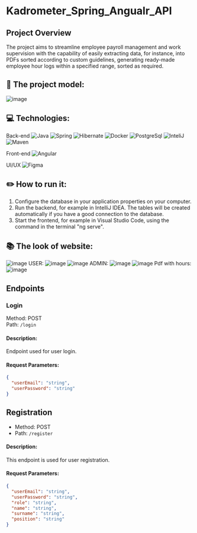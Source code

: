 # Kadrometer_Spring_Angualr_API
## Project Overview
The project aims to streamline employee payroll management and work supervision with the capability of easily extracting data, for instance, into PDFs sorted according to custom guidelines, generating ready-made employee hour logs within a specified range, sorted as required.

## **🚀 The project model:**
![image](https://github.com/mat-rys/Kadrometer_Spring_Angualr_API/assets/98847639/4225d85b-0db9-4de1-849f-0662f5dd45f8)

## **💻 Technologies:**
Back-end
![Java](https://img.shields.io/badge/-Java-007396?style=flat-square&logo=java&logoColor=white) ![Spring](https://img.shields.io/badge/-Spring-6DB33F?style=flat-square&logo=spring&logoColor=white) ![Hibernate](https://img.shields.io/badge/-Hibernate-59666C?style=flat-square&logo=hibernate&logoColor=white) ![Docker](https://img.shields.io/badge/-Docker-2496ED?style=flat-square&logo=docker&logoColor=white) ![PostgreSql](https://img.shields.io/badge/-PostgreSQL-4169E1?style=flat-square&logo=postgresql&logoColor=white)
![InteliJ](https://img.shields.io/badge/-IntelliJ%20IDEA-000000?style=flat-square&logo=intellij-idea&logoColor=white) ![Maven](https://img.shields.io/badge/-Maven-C71A36?style=flat-square&logo=apache-maven&logoColor=white) 

Front-end
![Angular](https://img.shields.io/badge/-Angular-DD0031?style=flat-square&logo=angular&logoColor=white)

UI/UX
![Figma](https://img.shields.io/badge/-Figma-F24E1E?style=flat-square&logo=figma&logoColor=white)

## **✏️ How to run it:**

1. Configure the database in your application properties on your computer.
2. Run the backend, for example in IntelliJ IDEA. The tables will be created automatically if you have a good connection to the database.
3. Start the frontend, for example in Visual Studio Code, using the command in the terminal "ng serve".

## **📚 The look of website:**
![image](https://github.com/mat-rys/Kadrometer_Spring_Angualr_API/assets/98847639/18286c04-8a49-454a-9bbe-21805c4829bc)
USER:
![image](https://github.com/mat-rys/Kadrometer_Spring_Angualr_API/assets/98847639/bcce4d45-aae1-4aa9-90cd-1f46afa00d56)
![image](https://github.com/mat-rys/Kadrometer_Spring_Angualr_API/assets/98847639/9288552f-74f2-4401-b44e-68b2d1f0602e)
ADMIN:
![image](https://github.com/mat-rys/Kadrometer_Spring_Angualr_API/assets/98847639/a8d269da-5da7-4e36-84a3-e7f5b38a7b7f)
![image](https://github.com/mat-rys/Kadrometer_Spring_Angualr_API/assets/98847639/29c869bd-cc50-4e50-a1f4-cb3590e6c68f)
Pdf with hours:
![image](https://github.com/mat-rys/Kadrometer_Spring_Angualr_API/assets/98847639/b6b7d888-70e7-4a69-8637-15c9a1d700cb)

## Endpoints

### Login
Method: POST  
Path: `/login`
#### Description:
Endpoint used for user login.
#### Request Parameters:
```json
{
  "userEmail": "string",
  "userPassword": "string"
}
```

## Registration 
- Method: POST
- Path: `/register`
#### Description:
This endpoint is used for user registration.
#### Request Parameters:
```json
{
  "userEmail": "string",
  "userPassword": "string",
  "role": "string",
  "name": "string",
  "surname": "string",
  "position": "string"
}
```



